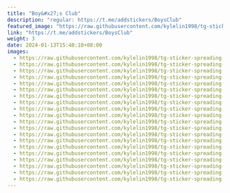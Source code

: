 ```yaml
---
title: "Boy&#x27;s Club"
description: "regular: https://t.me/addstickers/BoysClub"
featured_image: "https://raw.githubusercontent.com/kylelin1998/tg-sticker-spreading-worldwide-images/main/img/f1fec5af-466c-4947-8d88-a44805f10b59.jpg"
link: "https://t.me/addstickers/BoysClub"
weight: 3
date: 2024-01-13T15:40:18+08:00
images:
  - https://raw.githubusercontent.com/kylelin1998/tg-sticker-spreading-worldwide-images/main/img/f1fec5af-466c-4947-8d88-a44805f10b59.jpg
  - https://raw.githubusercontent.com/kylelin1998/tg-sticker-spreading-worldwide-images/main/img/3bc23d44-a3e5-41d5-ad6f-4f628c12c50b.jpg
  - https://raw.githubusercontent.com/kylelin1998/tg-sticker-spreading-worldwide-images/main/img/9eab3286-c9d8-4045-aed2-765b47aeed11.jpg
  - https://raw.githubusercontent.com/kylelin1998/tg-sticker-spreading-worldwide-images/main/img/527a35f2-ff6e-4c45-9fbc-799c520abd76.jpg
  - https://raw.githubusercontent.com/kylelin1998/tg-sticker-spreading-worldwide-images/main/img/8a787f0a-d420-4abb-9d4e-af60092617ae.jpg
  - https://raw.githubusercontent.com/kylelin1998/tg-sticker-spreading-worldwide-images/main/img/cbe7505b-1c01-4522-a3d1-0a038a3b640d.jpg
  - https://raw.githubusercontent.com/kylelin1998/tg-sticker-spreading-worldwide-images/main/img/d1252fac-48f6-44f3-96df-2d4737c7cc62.jpg
  - https://raw.githubusercontent.com/kylelin1998/tg-sticker-spreading-worldwide-images/main/img/06212582-b0ea-41b6-8af7-a8ee01880c64.jpg
  - https://raw.githubusercontent.com/kylelin1998/tg-sticker-spreading-worldwide-images/main/img/091ebebf-1328-4f2f-be25-c0976e3d5317.jpg
  - https://raw.githubusercontent.com/kylelin1998/tg-sticker-spreading-worldwide-images/main/img/90ba5611-5193-4221-a0ff-2ad2fa88075e.jpg
  - https://raw.githubusercontent.com/kylelin1998/tg-sticker-spreading-worldwide-images/main/img/805c34bb-95da-40b9-9020-d1e0f49479e2.jpg
  - https://raw.githubusercontent.com/kylelin1998/tg-sticker-spreading-worldwide-images/main/img/b1880585-a66d-4a70-abd2-62b9d8d69c05.jpg
  - https://raw.githubusercontent.com/kylelin1998/tg-sticker-spreading-worldwide-images/main/img/84051ba0-7a22-49c5-a6b8-f4ee0f2825fa.jpg
  - https://raw.githubusercontent.com/kylelin1998/tg-sticker-spreading-worldwide-images/main/img/480cb060-0c46-4562-9f53-56947b5fc43f.jpg
  - https://raw.githubusercontent.com/kylelin1998/tg-sticker-spreading-worldwide-images/main/img/e496b6b8-a9ed-46eb-90e6-8f49a0c44810.jpg
  - https://raw.githubusercontent.com/kylelin1998/tg-sticker-spreading-worldwide-images/main/img/a4e9518d-e412-4ece-bdf6-30144b1705b9.jpg
  - https://raw.githubusercontent.com/kylelin1998/tg-sticker-spreading-worldwide-images/main/img/c58331ba-0d00-4265-a66c-57b82319a75e.jpg
  - https://raw.githubusercontent.com/kylelin1998/tg-sticker-spreading-worldwide-images/main/img/f51650a5-985b-42ed-b291-131db53bed14.jpg
  - https://raw.githubusercontent.com/kylelin1998/tg-sticker-spreading-worldwide-images/main/img/8fc41a3d-b09f-432a-94da-7846197af5b0.jpg
  - https://raw.githubusercontent.com/kylelin1998/tg-sticker-spreading-worldwide-images/main/img/1d99fa2f-0092-4ad8-b499-a1fc3e0333e2.jpg
---
```

